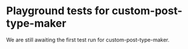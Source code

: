 # Playground tests for custom-post-type-maker
We are still awaiting the first test run for custom-post-type-maker.
